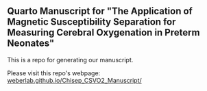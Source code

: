## Quarto Manuscript for "The Application of Magnetic Susceptibility Separation for Measuring Cerebral Oxygenation in Preterm Neonates"

This is a repo for generating our manuscript.

Please visit this repo's webpage: [weberlab.github.io/Chisep_CSVO2_Manuscript/](urlhttps://weberlab.github.io/Chisep_CSVO2_Manuscript/)
